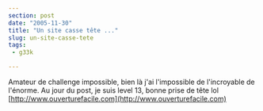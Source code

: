 ```yaml
---
section: post
date: "2005-11-30"
title: "Un site casse tête ..."
slug: un-site-casse-tete
tags:
 - g33k

---
```


Amateur de challenge impossible, bien là j'ai l'impossible de l'incroyable de l'énorme. Au jour du post, je suis level 13, bonne prise de tête lol [http://www.ouverturefacile.com](http://www.ouverturefacile.com)
